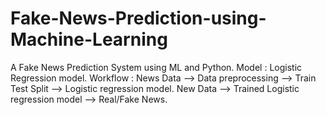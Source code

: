 # Fake-News-Prediction-using-Machine-Learning
A Fake News Prediction System using ML and Python. Model : Logistic Regression model. Workflow : News Data --> Data preprocessing --> Train Test Split --> Logistic regression model.   New Data --> Trained Logistic regression model --> Real/Fake News.
